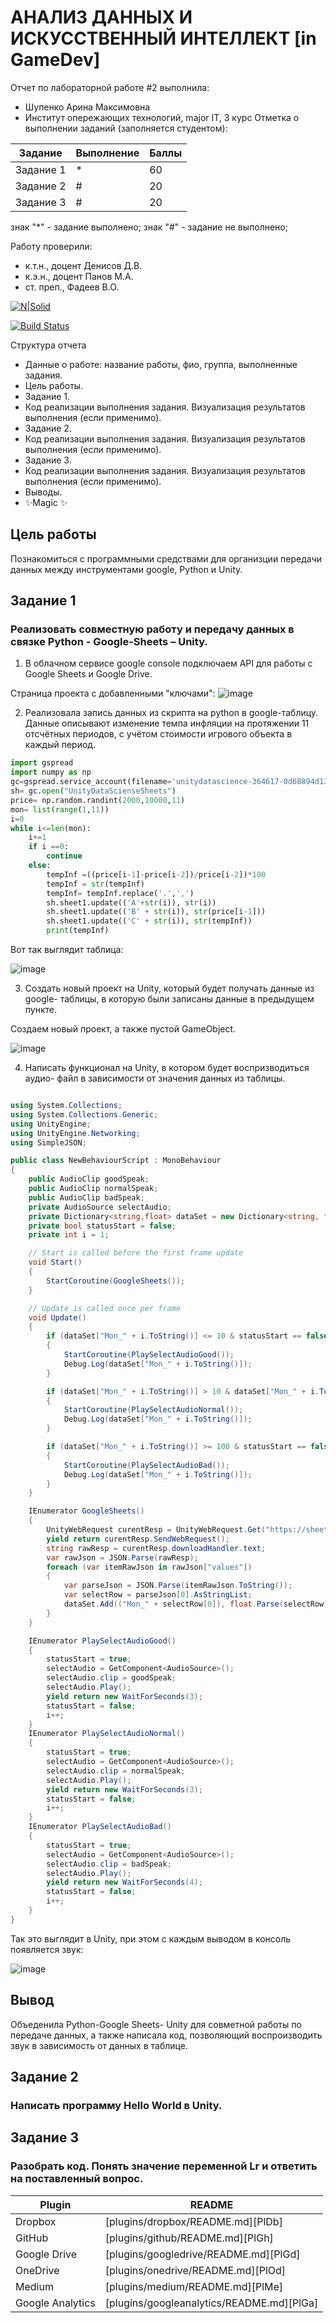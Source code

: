 # АНАЛИЗ ДАННЫХ И ИСКУССТВЕННЫЙ ИНТЕЛЛЕКТ [in GameDev]
Отчет по лабораторной работе #2 выполнила:
- Шупенко Арина Максимовна
- Институт опережающих технологий, major IT, 3 курс
Отметка о выполнении заданий (заполняется студентом):

| Задание | Выполнение | Баллы |
| ------ | ------ | ------ |
| Задание 1 | * | 60 |
| Задание 2 | # | 20 |
| Задание 3 | # | 20 |

знак "*" - задание выполнено; знак "#" - задание не выполнено;

Работу проверили:
- к.т.н., доцент Денисов Д.В.
- к.э.н., доцент Панов М.А.
- ст. преп., Фадеев В.О.

[![N|Solid](https://cldup.com/dTxpPi9lDf.thumb.png)](https://nodesource.com/products/nsolid)

[![Build Status](https://travis-ci.org/joemccann/dillinger.svg?branch=master)](https://travis-ci.org/joemccann/dillinger)

Структура отчета

- Данные о работе: название работы, фио, группа, выполненные задания.
- Цель работы.
- Задание 1.
- Код реализации выполнения задания. Визуализация результатов выполнения (если применимо).
- Задание 2.
- Код реализации выполнения задания. Визуализация результатов выполнения (если применимо).
- Задание 3.
- Код реализации выполнения задания. Визуализация результатов выполнения (если применимо).
- Выводы.
- ✨Magic ✨

## Цель работы
Познакомиться с программными средствами для организции
передачи данных между инструментами google, Python и Unity.

## Задание 1
### Реализовать совместную работу и передачу данных в связке Python - Google-Sheets – Unity. 

1. В облачном сервисе google console подключаем API для работы с Google Sheets и Google Drive.

Страница проекта с добавленными "ключами":
![image](https://user-images.githubusercontent.com/114181594/194279588-0d9f1ea6-0d99-4624-b2b6-f96f2e9c9e53.png)


2. Реализовала запись данных из скрипта на python в google-таблицу. Данные описывают изменение темпа инфляции на протяжении 11 отсчётных периодов, с учётом стоимости игрового объекта в каждый период.



```Python
import gspread
import numpy as np
gc=gspread.service_account(filename='unitydatascience-364617-0d68894d132d.json')
sh= gc.open("UnityDataScienseSheets")
price= np.random.randint(2000,10000,11)
mon= list(range(1,11))
i=0
while i<=len(mon):
    i+=1
    if i ==0:
        continue
    else:
        tempInf =((price[i-1]-price[i-2])/price[i-2])*100
        tempInf = str(tempInf)
        tempInf= tempInf.replace('.',',')
        sh.sheet1.update(('A'+str(i)), str(i))
        sh.sheet1.update(('B' + str(i)), str(price[i-1]))
        sh.sheet1.update(('C' + str(i)), str(tempInf))
        print(tempInf)
```

Вот так выглядит таблица:

![image](https://user-images.githubusercontent.com/114181594/194279282-33d7ad3d-94c5-4b95-9b5c-0bee5ab187ca.png)


3. Создать новый проект на Unity, который будет получать данные из google- таблицы, в которую были записаны данные в предыдущем пункте.

Создаем новый проект, а также пустой GameObject.

![image](https://user-images.githubusercontent.com/114181594/194286786-68f4143a-e2d4-49c6-899f-176cad5d0b46.png)



4. Написать функционал на Unity, в котором будет воспризводиться аудио- файл в зависимости от значения данных из таблицы.


```C#

using System.Collections;
using System.Collections.Generic;
using UnityEngine;
using UnityEngine.Networking;
using SimpleJSON;

public class NewBehaviourScript : MonoBehaviour
{
    public AudioClip goodSpeak;
    public AudioClip normalSpeak;
    public AudioClip badSpeak;
    private AudioSource selectAudio;
    private Dictionary<string,float> dataSet = new Dictionary<string, float>();
    private bool statusStart = false;
    private int i = 1;

    // Start is called before the first frame update
    void Start()
    {
        StartCoroutine(GoogleSheets());
    }

    // Update is called once per frame
    void Update()
    {
        if (dataSet["Mon_" + i.ToString()] <= 10 & statusStart == false & i != dataSet.Count)
        {
            StartCoroutine(PlaySelectAudioGood());
            Debug.Log(dataSet["Mon_" + i.ToString()]);
        }

        if (dataSet["Mon_" + i.ToString()] > 10 & dataSet["Mon_" + i.ToString()] < 100 & statusStart == false & i != dataSet.Count)
        {
            StartCoroutine(PlaySelectAudioNormal());
            Debug.Log(dataSet["Mon_" + i.ToString()]);
        }

        if (dataSet["Mon_" + i.ToString()] >= 100 & statusStart == false & i != dataSet.Count)
        {
            StartCoroutine(PlaySelectAudioBad());
            Debug.Log(dataSet["Mon_" + i.ToString()]);
        }
    }

    IEnumerator GoogleSheets()
    {
        UnityWebRequest curentResp = UnityWebRequest.Get("https://sheets.googleapis.com/v4/spreadsheets/1-ogpBCBt_nPP0dRAcbIG4NmJRlcLCOvOf5kt7vdd44w/values/Лист1?key=AIzaSyCVRKrvZMq5C6LsQI1RXaHuFFMLtndDS24");
        yield return curentResp.SendWebRequest();
        string rawResp = curentResp.downloadHandler.text;
        var rawJson = JSON.Parse(rawResp);
        foreach (var itemRawJson in rawJson["values"])
        {
            var parseJson = JSON.Parse(itemRawJson.ToString());
            var selectRow = parseJson[0].AsStringList;
            dataSet.Add(("Mon_" + selectRow[0]), float.Parse(selectRow[2]));
        }
    }

    IEnumerator PlaySelectAudioGood()
    {
        statusStart = true;
        selectAudio = GetComponent<AudioSource>();
        selectAudio.clip = goodSpeak;
        selectAudio.Play();
        yield return new WaitForSeconds(3);
        statusStart = false;
        i++;
    }
    IEnumerator PlaySelectAudioNormal()
    {
        statusStart = true;
        selectAudio = GetComponent<AudioSource>();
        selectAudio.clip = normalSpeak;
        selectAudio.Play();
        yield return new WaitForSeconds(3);
        statusStart = false;
        i++;
    }
    IEnumerator PlaySelectAudioBad()
    {
        statusStart = true;
        selectAudio = GetComponent<AudioSource>();
        selectAudio.clip = badSpeak;
        selectAudio.Play();
        yield return new WaitForSeconds(4);
        statusStart = false;
        i++;
    }
}

```

Так это выглядит в Unity, при этом с каждым выводом в консоль появляется звук:

![image](https://user-images.githubusercontent.com/114181594/194284281-4301bfec-7382-4672-aa0f-f2b35e14b3ef.png)


## Вывод

Объеденила Python-Google Sheets- Unity для совметной работы по передаче данных, а также написала код, позволяющий воспроизводить звук в зависимость от данных в таблице.


## Задание 2
### Написать программу Hello World в Unity.


## Задание 3
### Разобрать код. Понять значение переменной Lr и ответить на поставленный вопрос.




| Plugin | README |
| ------ | ------ |
| Dropbox | [plugins/dropbox/README.md][PlDb] |
| GitHub | [plugins/github/README.md][PlGh] |
| Google Drive | [plugins/googledrive/README.md][PlGd] |
| OneDrive | [plugins/onedrive/README.md][PlOd] |
| Medium | [plugins/medium/README.md][PlMe] |
| Google Analytics | [plugins/googleanalytics/README.md][PlGa] |
